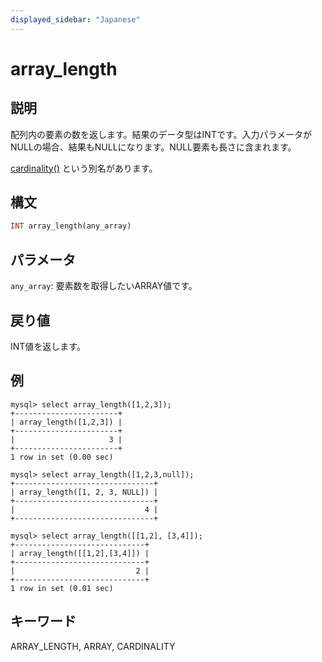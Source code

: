 ```yaml
---
displayed_sidebar: "Japanese"
---
```


# array_length

## 説明

配列内の要素の数を返します。結果のデータ型はINTです。入力パラメータがNULLの場合、結果もNULLになります。NULL要素も長さに含まれます。

[cardinality()](cardinality.md) という別名があります。

## 構文

```Haskell
INT array_length(any_array)
```

## パラメータ

`any_array`: 要素数を取得したいARRAY値です。

## 戻り値

INT値を返します。

## 例

```plain text
mysql> select array_length([1,2,3]);
+-----------------------+
| array_length([1,2,3]) |
+-----------------------+
|                     3 |
+-----------------------+
1 row in set (0.00 sec)

mysql> select array_length([1,2,3,null]);
+-------------------------------+
| array_length([1, 2, 3, NULL]) |
+-------------------------------+
|                             4 |
+-------------------------------+

mysql> select array_length([[1,2], [3,4]]);
+-----------------------------+
| array_length([[1,2],[3,4]]) |
+-----------------------------+
|                           2 |
+-----------------------------+
1 row in set (0.01 sec)
```

## キーワード

ARRAY_LENGTH, ARRAY, CARDINALITY